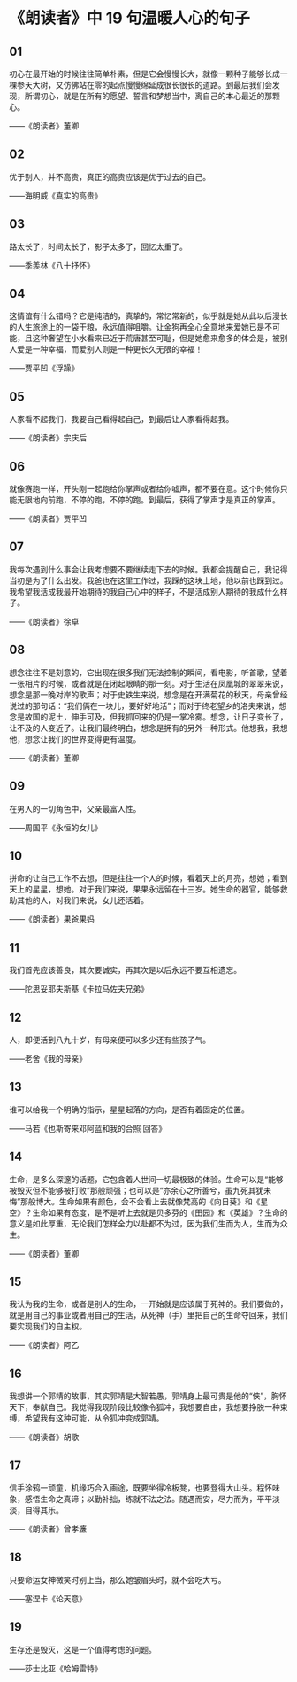 # 《朗读者》中 19 句温暖人心的句子

## 01

初心在最开始的时候往往简单朴素，但是它会慢慢长大，就像一颗种子能够长成一棵参天大树，又仿佛站在零的起点慢慢绵延成很长很长的道路。到最后我们会发现，所谓初心，就是在所有的愿望、誓言和梦想当中，离自己的本心最近的那颗心。

——《朗读者》董卿

## 02

优于别人，并不高贵，真正的高贵应该是优于过去的自己。

——海明威《真实的高贵》

## 03

路太长了，时间太长了，影子太多了，回忆太重了。

——季羡林《八十抒怀》

## 04

这情谊有什么错吗？它是纯洁的，真挚的，常忆常新的，似乎就是她从此以后漫长的人生旅途上的一袋干粮，永远值得咀嚼。让金狗再全心全意地来爱她已是不可能，且这种奢望在小水看来已近于荒唐甚至可耻，但是她愈来愈多的体会是，被别人爱是一种幸福，而爱别人则是一种更长久无限的幸福！

——贾平凹《浮躁》

## 05

人家看不起我们，我要自己看得起自己，到最后让人家看得起我。

——《朗读者》宗庆后

## 06

就像赛跑一样，开头刚一起跑给你掌声或者给你嘘声，都不要在意。这个时候你只能无限地向前跑，不停的跑，不停的跑。到最后，获得了掌声才是真正的掌声。

——《朗读者》贾平凹

## 07

我每次遇到什么事会让我考虑要不要继续走下去的时候。我都会提醒自己，我记得当初是为了什么出发。我爸也在这里工作过，我踩的这块土地，他以前也踩到过。我希望我活成我最开始期待的我自己心中的样子，不是活成别人期待的我成什么样子。

——《朗读者》徐卓

## 08

想念往往不是刻意的，它出现在很多我们无法控制的瞬间，看电影，听首歌，望着一张相片的时候，或者就是在闭起眼睛的那一刻。对于生活在凤凰城的翠翠来说，想念是那一晚对岸的歌声；对于史铁生来说，想念是在开满菊花的秋天，母亲曾经说过的那句话：“我们俩在一块儿，要好好地活”；而对于终老望乡的洛夫来说，想念是故国的泥土，伸手可及，但我抓回来的仍是一掌冷雾。想念，让日子变长了，让不及的人变近了。让我们最终明白，想念是拥有的另外一种形式。他想我，我想他，想念让我们的世界变得更有温度。

——《朗读者》董卿

## 09

在男人的一切角色中，父亲最富人性。

——周国平《永恒的女儿》

## 10

拼命的让自己工作不去想，但是往往一个人的时候，看着天上的月亮，想她；看到天上的星星，想她。对于我们来说，果果永远留在十三岁。她生命的器官，能够救助其他的人，对我们来说，女儿还活着。

——《朗读者》果爸果妈

## 11

我们首先应该善良，其次要诚实，再其次是以后永远不要互相遗忘。

——陀思妥耶夫斯基《卡拉马佐夫兄弟》

## 12

人，即便活到八九十岁，有母亲便可以多少还有些孩子气。

——老舍《我的母亲》

## 13

谁可以给我一个明确的指示，星星起落的方向，是否有着固定的位置。

——马若《也斯寄来邓阿蓝和我的合照 回答》

## 14

生命，是多么深邃的话题，它包含着人世间一切最极致的体验。生命可以是“能够被毁灭但不能够被打败”那般顽强；也可以是“亦余心之所善兮，虽九死其犹未悔”那般博大。生命如果有颜色，会不会看上去就像梵高的《向日葵》和《星空》？生命如果有态度，是不是听上去就是贝多芬的《田园》和《英雄》？生命的意义是如此厚重，无论我们怎样全力以赴都不为过，因为我们生而为人，生而为众生。

——《朗读者》董卿

## 15

我认为我的生命，或者是别人的生命，一开始就是应该属于死神的。我们要做的，就是用自己的事业或者用自己的生活，从死神（手）里把自己的生命夺回来，我们要实现我们的自主权。

——《朗读者》阿乙

## 16

我想讲一个郭靖的故事，其实郭靖是大智若愚，郭靖身上最可贵是他的“侠”，胸怀天下，奉献自己。我觉得我现阶段比较像令狐冲，我想要自由，我想要挣脱一种束缚，希望我有这种可能，从令狐冲变成郭靖。

——《朗读者》胡歌

## 17

信手涂鸦一顽童，机缘巧合入画途，既要坐得冷板凳，也要登得大山头。程怀味象，感悟生命之真谛；以勤补拙，练就不法之法。随遇而安，尽力而为，平平淡淡，自得其乐。

——《朗读者》曾孝濂

## 18

只要命运女神微笑时别上当，那么她皱眉头时，就不会吃大亏。

——塞涅卡《论天意》

## 19

生存还是毁灭，这是一个值得考虑的问题。

——莎士比亚《哈姆雷特》
